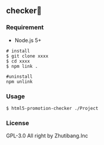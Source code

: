 ## checker🐔

### Requirement
- Node.js 5+

```
# install
$ git clone xxxx
$ cd xxxx
$ npm link .

#uninstall 
npm unlink
```


### Usage

```
$ html5-promotion-checker ./Project
```

### License

GPL-3.0 
All right by Zhutibang.Inc
